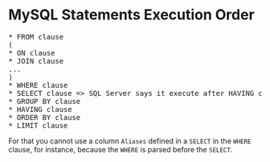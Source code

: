 # MySQL Statements Execution Order
<pre>
* FROM clause
(
* ON clause
* JOIN clause
...
)
* WHERE clause
* SELECT clause => SQL Server says it execute after HAVING clause!
* GROUP BY clause
* HAVING clause
* ORDER BY clause
* LIMIT clause
</pre>

For that you cannot use a column `Aliases` defined in a `SELECT` in the `WHERE` clause, for instance, because the `WHERE` is parsed before the `SELECT`.
